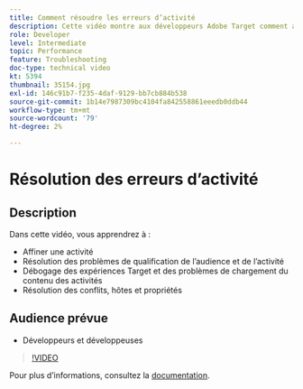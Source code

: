```yaml
---
title: Comment résoudre les erreurs d’activité
description: Cette vidéo montre aux développeurs Adobe Target comment affiner une activité, résoudre les problèmes de qualification des audiences et des activités, déboguer les expériences Target et les problèmes de chargement du contenu des activités, ainsi que résoudre les conflits, les hôtes et les propriétés.
role: Developer
level: Intermediate
topic: Performance
feature: Troubleshooting
doc-type: technical video
kt: 5394
thumbnail: 35154.jpg
exl-id: 146c91b7-f235-4daf-9129-bb7cb884b538
source-git-commit: 1b14e7987309bc4104fa842558861eeedb0ddb44
workflow-type: tm+mt
source-wordcount: '79'
ht-degree: 2%

---
```


# Résolution des erreurs d’activité

## Description

Dans cette vidéo, vous apprendrez à :

* Affiner une activité
* Résolution des problèmes de qualification de l’audience et de l’activité
* Débogage des expériences Target et des problèmes de chargement du contenu des activités
* Résolution des conflits, hôtes et propriétés

## Audience prévue

* Développeurs et développeuses

>[!VIDEO](https://video.tv.adobe.com/v/35154/?quality=12)

Pour plus d’informations, consultez la [documentation](https://experienceleague.adobe.com/docs/target/using/troubleshoot/troubleshooting-target.html?lang=en).
